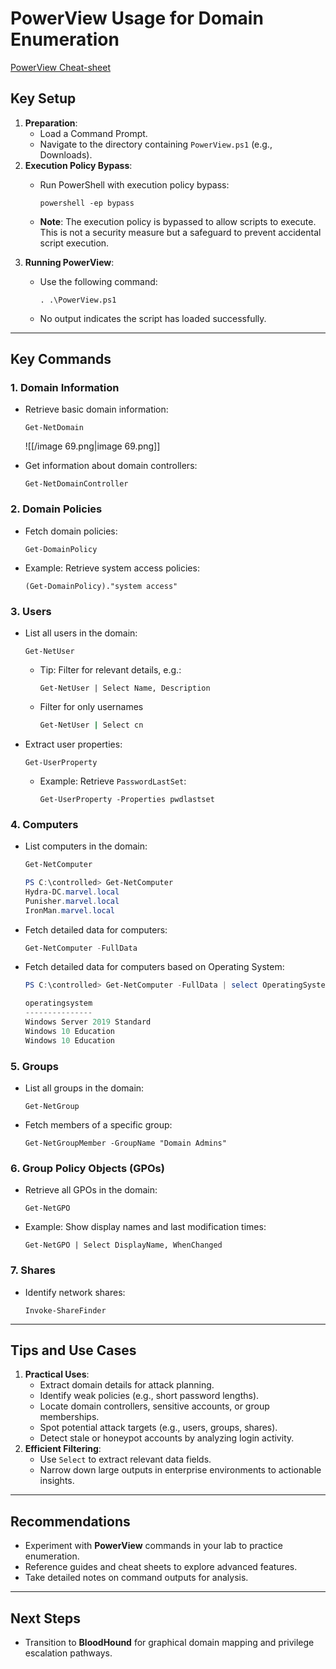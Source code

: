 # PowerView Usage for Domain Enumeration

  

[PowerView Cheat-sheet](https://gist.github.com/HarmJ0y/184f9822b195c52dd50c379ed3117993)

## Key Setup

1. **Preparation**:
    - Load a Command Prompt.
    - Navigate to the directory containing `PowerView.ps1` (e.g., Downloads).
2. **Execution Policy Bypass**:
    - Run PowerShell with execution policy bypass:
        
        ```Plain
        powershell -ep bypass
        ```
        
    - **Note**: The execution policy is bypassed to allow scripts to execute. This is not a security measure but a safeguard to prevent accidental script execution.
3. **Running PowerView**:
    - Use the following command:
        
        ```Plain
        . .\PowerView.ps1
        ```
        
    - No output indicates the script has loaded successfully.

---

## Key Commands

### 1. **Domain Information**

- Retrieve basic domain information:
    
    ```Plain
    Get-NetDomain
    ```
    
    ![[/image 69.png|image 69.png]]
    
- Get information about domain controllers:
    
    ```Plain
    Get-NetDomainController
    ```
    

### 2. **Domain Policies**

- Fetch domain policies:
    
    ```Plain
    Get-DomainPolicy
    ```
    
- Example: Retrieve system access policies:
    
    ```Plain
    (Get-DomainPolicy)."system access"
    ```
    

### 3. **Users**

- List all users in the domain:
    
    ```Plain
    Get-NetUser
    ```
    
    - Tip: Filter for relevant details, e.g.:
        
        ```Plain
        Get-NetUser | Select Name, Description
        ```
        
    - Filter for only usernames
        
        ```Bash
        Get-NetUser | Select cn
        ```
        
- Extract user properties:
    
    ```Plain
    Get-UserProperty
    ```
    
    - Example: Retrieve `PasswordLastSet`:
        
        ```Plain
        Get-UserProperty -Properties pwdlastset
        ```
        

### 4. **Computers**

- List computers in the domain:
    
    ```PowerShell
    Get-NetComputer
    
    PS C:\controlled> Get-NetComputer
    Hydra-DC.marvel.local
    Punisher.marvel.local
    IronMan.marvel.local
    ```
    
- Fetch detailed data for computers: 
    
    ```PowerShell
    Get-NetComputer -FullData
    ```
    
- Fetch detailed data for computers based on Operating System:
    
    ```PowerShell
    PS C:\controlled> Get-NetComputer -FullData | select OperatingSystem
    
    operatingsystem
    ---------------
    Windows Server 2019 Standard
    Windows 10 Education
    Windows 10 Education
    ```
    

### 5. **Groups**

- List all groups in the domain:
    
    ```Plain
    Get-NetGroup
    ```
    
- Fetch members of a specific group:
    
    ```Plain
    Get-NetGroupMember -GroupName "Domain Admins"
    ```
    

### 6. **Group Policy Objects (GPOs)**

- Retrieve all GPOs in the domain:
    
    ```Plain
    Get-NetGPO
    ```
    
- Example: Show display names and last modification times:
    
    ```Plain
    Get-NetGPO | Select DisplayName, WhenChanged
    ```
    

### 7. **Shares**

- Identify network shares:
    
    ```Plain
    Invoke-ShareFinder
    ```
    

---

## Tips and Use Cases

1. **Practical Uses**:
    - Extract domain details for attack planning.
    - Identify weak policies (e.g., short password lengths).
    - Locate domain controllers, sensitive accounts, or group memberships.
    - Spot potential attack targets (e.g., users, groups, shares).
    - Detect stale or honeypot accounts by analyzing login activity.
2. **Efficient Filtering**:
    - Use `Select` to extract relevant data fields.
    - Narrow down large outputs in enterprise environments to actionable insights.

---

## Recommendations

- Experiment with **PowerView** commands in your lab to practice enumeration.
- Reference guides and cheat sheets to explore advanced features.
- Take detailed notes on command outputs for analysis.

---

## Next Steps

- Transition to **BloodHound** for graphical domain mapping and privilege escalation pathways.